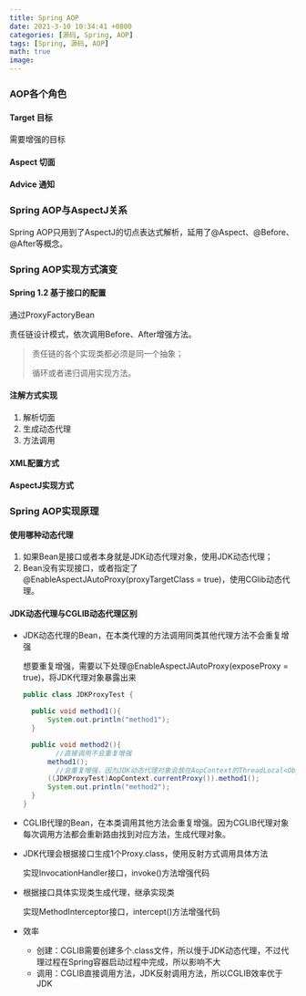 ```yaml
---
title: Spring AOP
date: 2021-3-10 10:34:41 +0800
categories: [源码, Spring, AOP]
tags: [Spring, 源码, AOP]
math: true
image: 
---
```


### AOP各个角色

#### Target 目标

需要增强的目标

#### Aspect 切面



#### Advice 通知





### Spring AOP与AspectJ关系

Spring AOP只用到了AspectJ的切点表达式解析，延用了@Aspect、@Before、@After等概念。



### Spring AOP实现方式演变

#### Spring 1.2 基于接口的配置

通过ProxyFactoryBean

责任链设计模式，依次调用Before、After增强方法。

> 责任链的各个实现类都必须是同一个抽象；
>
> 循环或者递归调用实现方法。

#### 注解方式实现

1. 解析切面
2. 生成动态代理
3. 方法调用

#### XML配置方式



#### AspectJ实现方式



### Spring AOP实现原理

#### 使用哪种动态代理

1. 如果Bean是接口或者本身就是JDK动态代理对象，使用JDK动态代理；
2. Bean没有实现接口，或者指定了@EnableAspectJAutoProxy(proxyTargetClass = true)，使用CGlib动态代理。

#### JDK动态代理与CGLIB动态代理区别

- JDK动态代理的Bean，在本类代理的方法调用同类其他代理方法不会重复增强

  想要重复增强，需要以下处理@EnableAspectJAutoProxy(exposeProxy = true)，将JDK代理对象暴露出来

  ``` java
  public class JDKProxyTest {
  
  	public void method1(){
  		System.out.println("method1");
  	}
  
  	public void method2(){
          //直接调用不会重复增强
  		method1();
          //会重复增强，因为JDK动态代理对象会放在AopContext的ThreadLocal<Object> currentProxy = new NamedThreadLocal<>("Current AOP proxy");中
  		((JDKProxyTest)AopContext.currentProxy()).method1();
  		System.out.println("method2");
  	}
  }
  ```

- CGLIB代理的Bean，在本类调用其他方法会重复增强。因为CGLIB代理对象每次调用方法都会重新路由找到对应方法，生成代理对象。

- JDK代理会根据接口生成1个Proxy.class，使用反射方式调用具体方法

  实现InvocationHandler接口，invoke()方法增强代码

- 根据接口具体实现类生成代理，继承实现类

  实现MethodInterceptor接口，intercept()方法增强代码

- 效率

  - 创建：CGLIB需要创建多个.class文件，所以慢于JDK动态代理，不过代理过程在Spring容器启动过程中完成，所以影响不大
  - 调用：CGLIB直接调用方法，JDK反射调用方法，所以CGLIB效率优于JDK



